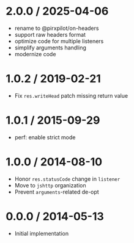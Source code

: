 
2.0.0 / 2025-04-06
==================

 * rename to @pirxpilot/on-headers
 * support raw headers format
 * optimize code for multiple listeners
 * simplify arguments handling
 * modernize code

1.0.2 / 2019-02-21
==================

  * Fix `res.writeHead` patch missing return value

1.0.1 / 2015-09-29
==================

  * perf: enable strict mode

1.0.0 / 2014-08-10
==================

  * Honor `res.statusCode` change in `listener`
  * Move to `jshttp` organization
  * Prevent `arguments`-related de-opt

0.0.0 / 2014-05-13
==================

  * Initial implementation
